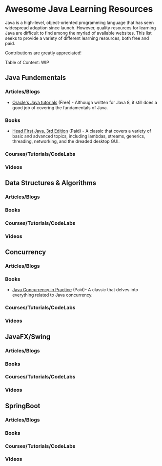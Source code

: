 # Awesome Java Learning Resources

Java is a high-level, object-oriented programming language that has seen widespread adoption since launch. However, quality resources for learning Java are difficult to find among the myriad of available websites. This list seeks to provide a variety of different learning resources, both free and paid. 

Contributions are greatly appreciated!

Table of Content: WIP

## Java Fundementals

### Articles/Blogs
* [Oracle's Java tutorials](https://docs.oracle.com/javase/tutorial/) (Free) - Although written for Java 8, it still does a good job of covering the fundamentals of Java.

### Books
* [Head First Java, 3rd Edition](https://www.oreilly.com/library/view/head-first-java/9781492091646/) (Paid) - A classic that covers a variety of basic and advanced topics, including lambdas, streams, generics, threading, networking, and the dreaded desktop GUI.

### Courses/Tutorials/CodeLabs

### Videos


## Data Structures & Algorithms

### Articles/Blogs

### Books

### Courses/Tutorials/CodeLabs

### Videos


## Concurrency

### Articles/Blogs

### Books
* [Java Concurrency in Practice](https://jcip.net/) (Paid)- A classic that delves into everything related to Java concurrency.

### Courses/Tutorials/CodeLabs

### Videos


## JavaFX/Swing

### Articles/Blogs

### Books

### Courses/Tutorials/CodeLabs

### Videos


## SpringBoot

### Articles/Blogs

### Books

### Courses/Tutorials/CodeLabs

### Videos
